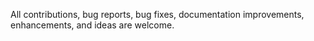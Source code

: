 All contributions, bug reports, bug fixes, documentation improvements, 
enhancements, and ideas are welcome.

